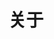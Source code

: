 ---
title: "关于"
# meta description
description: "关于博主。"
# page title background image
bg_image: https://cdn.suuny0826.com/large/ad5fbf65gy1gm4uslnnn4j21y013e0ue.jpg
---
